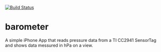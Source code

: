 [![Build Status](https://travis-ci.org/jobrunner/barometer.svg)](https://travis-ci.org/jobrunner/barometer)

# barometer
A simple iPhone App that reads pressure data from a TI CC2941 SensorTag and shows data messured in hPa on a view.
